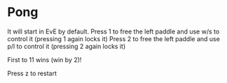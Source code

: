 # Pong

It will start in EvE by default.
Press 1 to free the left paddle and use w/s to control it (pressing 1 again locks it)
Press 2 to free the left paddle and use p/l to control it (pressing 2 again locks it)

First to 11 wins (win by 2)! 

Press z to restart